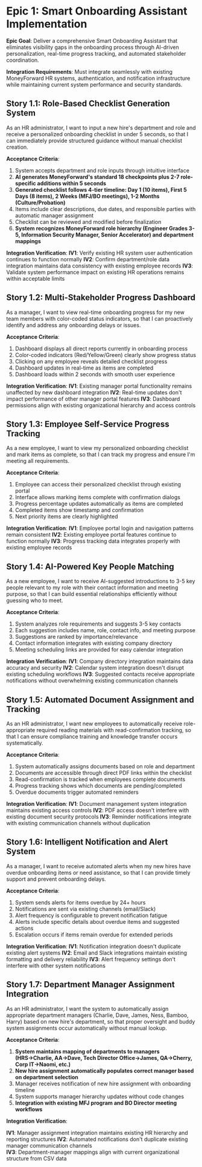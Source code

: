 # Epic 1: Smart Onboarding Assistant Implementation

**Epic Goal**: Deliver a comprehensive Smart Onboarding Assistant that eliminates visibility gaps in the onboarding process through AI-driven personalization, real-time progress tracking, and automated stakeholder coordination.

**Integration Requirements**: Must integrate seamlessly with existing MoneyForward HR systems, authentication, and notification infrastructure while maintaining current system performance and security standards.

## Story 1.1: Role-Based Checklist Generation System

As an HR administrator,
I want to input a new hire's department and role and receive a personalized onboarding checklist in under 5 seconds,
so that I can immediately provide structured guidance without manual checklist creation.

**Acceptance Criteria**:

1. System accepts department and role inputs through intuitive interface
2. **AI generates MoneyForward's standard 18 checkpoints plus 2-7 role-specific additions within 5 seconds**
3. **Generated checklist follows 4-tier timeline: Day 1 (10 items), First 5 Days (8 items), 2 Weeks (MFJ/BO meetings), 1-2 Months (Culture/Probation)**
4. Items include clear descriptions, due dates, and responsible parties with automatic manager assignment
5. Checklist can be reviewed and modified before finalization
6. **System recognizes MoneyForward role hierarchy (Engineer Grades 3-5, Information Security Manager, Senior Accelerator) and department mappings**

**Integration Verification**:
**IV1**: Verify existing HR system user authentication continues to function normally
**IV2**: Confirm department/role data integration maintains data consistency with existing employee records
**IV3**: Validate system performance impact on existing HR operations remains within acceptable limits

## Story 1.2: Multi-Stakeholder Progress Dashboard

As a manager,
I want to view real-time onboarding progress for my new team members with color-coded status indicators,
so that I can proactively identify and address any onboarding delays or issues.

**Acceptance Criteria**:
1. Dashboard displays all direct reports currently in onboarding process
2. Color-coded indicators (Red/Yellow/Green) clearly show progress status
3. Clicking on any employee reveals detailed checklist progress
4. Dashboard updates in real-time as items are completed
5. Dashboard loads within 2 seconds with smooth user experience

**Integration Verification**:
**IV1**: Existing manager portal functionality remains unaffected by new dashboard integration
**IV2**: Real-time updates don't impact performance of other manager portal features
**IV3**: Dashboard permissions align with existing organizational hierarchy and access controls

## Story 1.3: Employee Self-Service Progress Tracking

As a new employee,
I want to view my personalized onboarding checklist and mark items as complete,
so that I can track my progress and ensure I'm meeting all requirements.

**Acceptance Criteria**:
1. Employee can access their personalized checklist through existing portal
2. Interface allows marking items complete with confirmation dialogs
3. Progress percentage updates automatically as items are completed
4. Completed items show timestamp and confirmation
5. Next priority items are clearly highlighted

**Integration Verification**:
**IV1**: Employee portal login and navigation patterns remain consistent
**IV2**: Existing employee portal features continue to function normally
**IV3**: Progress tracking data integrates properly with existing employee records

## Story 1.4: AI-Powered Key People Matching

As a new employee,
I want to receive AI-suggested introductions to 3-5 key people relevant to my role with their contact information and meeting purpose,
so that I can build essential relationships efficiently without guessing who to meet.

**Acceptance Criteria**:
1. System analyzes role requirements and suggests 3-5 key contacts
2. Each suggestion includes name, role, contact info, and meeting purpose
3. Suggestions are ranked by importance/relevance
4. Contact information integrates with existing company directory
5. Meeting scheduling links are provided for easy calendar integration

**Integration Verification**:
**IV1**: Company directory integration maintains data accuracy and security
**IV2**: Calendar system integration doesn't disrupt existing scheduling workflows
**IV3**: Suggested contacts receive appropriate notifications without overwhelming existing communication channels

## Story 1.5: Automated Document Assignment and Tracking

As an HR administrator,
I want new employees to automatically receive role-appropriate required reading materials with read-confirmation tracking,
so that I can ensure compliance training and knowledge transfer occurs systematically.

**Acceptance Criteria**:
1. System automatically assigns documents based on role and department
2. Documents are accessible through direct PDF links within the checklist
3. Read-confirmation is tracked when employees complete documents
4. Progress tracking shows which documents are pending/completed
5. Overdue documents trigger automated reminders

**Integration Verification**:
**IV1**: Document management system integration maintains existing access controls
**IV2**: PDF access doesn't interfere with existing document security protocols
**IV3**: Reminder notifications integrate with existing communication channels without duplication

## Story 1.6: Intelligent Notification and Alert System

As a manager,
I want to receive automated alerts when my new hires have overdue onboarding items or need assistance,
so that I can provide timely support and prevent onboarding delays.

**Acceptance Criteria**:
1. System sends alerts for items overdue by 24+ hours
2. Notifications are sent via existing channels (email/Slack)
3. Alert frequency is configurable to prevent notification fatigue
4. Alerts include specific details about overdue items and suggested actions
5. Escalation occurs if items remain overdue for extended periods

**Integration Verification**:
**IV1**: Notification integration doesn't duplicate existing alert systems
**IV2**: Email and Slack integrations maintain existing formatting and delivery reliability
**IV3**: Alert frequency settings don't interfere with other system notifications

## Story 1.7: Department Manager Assignment Integration

As an HR administrator,
I want the system to automatically assign appropriate department managers (Charlie, Dave, James, Ness, Bamboo, Harry) based on new hire's department,
so that proper oversight and buddy system assignments occur automatically without manual lookup.

**Acceptance Criteria**:

1. **System maintains mapping of departments to managers (HRS→Charlie, AA→Dave, Tech Director Office→James, QA→Cherry, Corp IT→Naomi, etc.)**
2. **New hire assignment automatically populates correct manager based on department selection**
3. Manager receives notification of new hire assignment with onboarding timeline
4. System supports manager hierarchy updates without code changes
5. **Integration with existing MFJ program and BO Director meeting workflows**

**Integration Verification**:

**IV1**: Manager assignment integration maintains existing HR hierarchy and reporting structures
**IV2**: Automated notifications don't duplicate existing manager communication channels  
**IV3**: Department-manager mappings align with current organizational structure from CSV data
